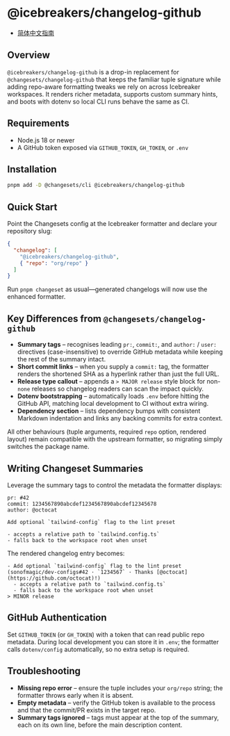 # @icebreakers/changelog-github

- [简体中文指南](./README.zh.md)

## Overview

`@icebreakers/changelog-github` is a drop-in replacement for `@changesets/changelog-github` that keeps the familiar tuple signature while adding repo-aware formatting tweaks we rely on across Icebreaker workspaces. It renders richer metadata, supports custom summary hints, and boots with dotenv so local CLI runs behave the same as CI.

## Requirements

- Node.js 18 or newer
- A GitHub token exposed via `GITHUB_TOKEN`, `GH_TOKEN`, or `.env`

## Installation

```bash
pnpm add -D @changesets/cli @icebreakers/changelog-github
```

## Quick Start

Point the Changesets config at the Icebreaker formatter and declare your repository slug:

```json
{
  "changelog": [
    "@icebreakers/changelog-github",
    { "repo": "org/repo" }
  ]
}
```

Run `pnpm changeset` as usual—generated changelogs will now use the enhanced formatter.

## Key Differences from `@changesets/changelog-github`

- **Summary tags** – recognises leading `pr:`, `commit:`, and `author:` / `user:` directives (case-insensitive) to override GitHub metadata while keeping the rest of the summary intact.
- **Short commit links** – when you supply a `commit:` tag, the formatter renders the shortened SHA as a hyperlink rather than just the full URL.
- **Release type callout** – appends a `> MAJOR release` style block for non-`none` releases so changelog readers can scan the impact quickly.
- **Dotenv bootstrapping** – automatically loads `.env` before hitting the GitHub API, matching local development to CI without extra wiring.
- **Dependency section** – lists dependency bumps with consistent Markdown indentation and links any backing commits for extra context.

All other behaviours (tuple arguments, required `repo` option, rendered layout) remain compatible with the upstream formatter, so migrating simply switches the package name.

## Writing Changeset Summaries

Leverage the summary tags to control the metadata the formatter displays:

```
pr: #42
commit: 1234567890abcdef1234567890abcdef12345678
author: @octocat

Add optional `tailwind-config` flag to the lint preset

- accepts a relative path to `tailwind.config.ts`
- falls back to the workspace root when unset
```

The rendered changelog entry becomes:

```
- Add optional `tailwind-config` flag to the lint preset (sonofmagic/dev-configs#42 · `1234567` · Thanks [@octocat](https://github.com/octocat)!)
  - accepts a relative path to `tailwind.config.ts`
  - falls back to the workspace root when unset
> MINOR release
```

## GitHub Authentication

Set `GITHUB_TOKEN` (or `GH_TOKEN`) with a token that can read public repo metadata. During local development you can store it in `.env`; the formatter calls `dotenv/config` automatically, so no extra setup is required.

## Troubleshooting

- **Missing repo error** – ensure the tuple includes your `org/repo` string; the formatter throws early when it is absent.
- **Empty metadata** – verify the GitHub token is available to the process and that the commit/PR exists in the target repo.
- **Summary tags ignored** – tags must appear at the top of the summary, each on its own line, before the main description content.
